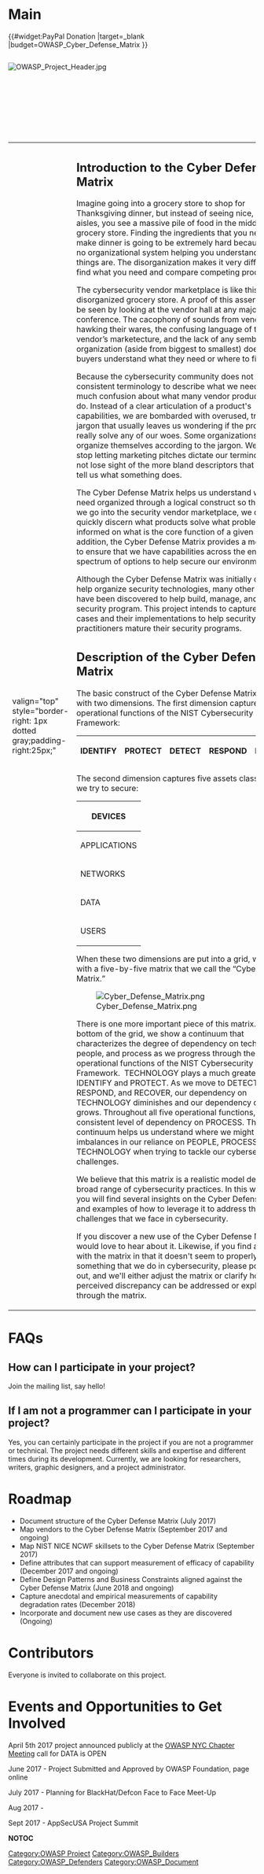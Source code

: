 # Main

{{\#widget:PayPal Donation |target=_blank
|budget=OWASP_Cyber_Defense_Matrix }}

<div style="width:100%;height:160px;border:0,margin:0;overflow: hidden;">

![OWASP_Project_Header.jpg](OWASP_Project_Header.jpg
"OWASP_Project_Header.jpg")

</div>

<table>
<tbody>
<tr class="odd">
<td><p>valign="top" style="border-right: 1px dotted gray;padding-right:25px;"</p></td>
<td><h2 id="introduction_to_the_cyber_defense_matrix">Introduction to the Cyber Defense Matrix</h2>
<p>Imagine going into a grocery store to shop for Thanksgiving dinner, but instead of seeing nice, orderly aisles, you see a massive pile of food in the middle of the grocery store. Finding the ingredients that you need to make dinner is going to be extremely hard because there’s no organizational system helping you understand where things are. The disorganization makes it very difficult to find what you need and compare competing products.</p>
<p>The cybersecurity vendor marketplace is like this disorganized grocery store. A proof of this assertion can be seen by looking at the vendor hall at any major security conference. The cacophony of sounds from vendors hawking their wares, the confusing language of the vendor’s marketecture, and the lack of any semblance of organization (aside from biggest to smallest) does not help buyers understand what they need or where to find it.</p>
<p>Because the cybersecurity community does not use consistent terminology to describe what we need, there is much confusion about what many vendor products actually do. Instead of a clear articulation of a product's capabilities, we are bombarded with overused, trendy jargon that usually leaves us wondering if the product can really solve any of our woes. Some organizations even organize themselves according to the jargon. We need to stop letting marketing pitches dictate our terminology and not lose sight of the more bland descriptors that actually tell us what something does.</p>
<p>The Cyber Defense Matrix helps us understand what we need organized through a logical construct so that when we go into the security vendor marketplace, we can quickly discern what products solve what problems and be informed on what is the core function of a given product. In addition, the Cyber Defense Matrix provides a mechanism to ensure that we have capabilities across the entire spectrum of options to help secure our environments.</p>
<p>Although the Cyber Defense Matrix was initially created to help organize security technologies, many other use cases have been discovered to help build, manage, and operate a security program. This project intends to capture these use cases and their implementations to help security practitioners mature their security programs.</p>
<h2 id="description_of_the_cyber_defense_matrix">Description of the Cyber Defense Matrix</h2>
<p>The basic construct of the Cyber Defense Matrix starts with two dimensions. The first dimension captures the five operational functions of the NIST Cybersecurity Framework:</p>
<table>
<thead>
<tr class="header">
<th><p>IDENTIFY</p></th>
<th><p>PROTECT</p></th>
<th><p>DETECT</p></th>
<th><p>RESPOND</p></th>
<th><p>RECOVER</p></th>
</tr>
</thead>
<tbody>
</tbody>
</table>
<p>The second dimension captures five assets classes that we try to secure:</p>
<table>
<thead>
<tr class="header">
<th><p>DEVICES</p></th>
</tr>
</thead>
<tbody>
<tr class="odd">
<td><p>APPLICATIONS</p></td>
</tr>
<tr class="even">
<td><p>NETWORKS</p></td>
</tr>
<tr class="odd">
<td><p>DATA</p></td>
</tr>
<tr class="even">
<td><p>USERS</p></td>
</tr>
</tbody>
</table>
<p>When these two dimensions are put into a grid, we arrive at with a five-by-five matrix that we call the “Cyber Defense Matrix.”</p>
<div style="width:100%;border:0,margin:0;">
<figure>
<img src="Cyber_Defense_Matrix.png" title="Cyber_Defense_Matrix.png" alt="Cyber_Defense_Matrix.png" /><figcaption>Cyber_Defense_Matrix.png</figcaption>
</figure>
</div>
<p>There is one more important piece of this matrix.  At bottom of the grid, we show a continuum that characterizes the degree of dependency on technology, people, and process as we progress through the five operational functions of the NIST Cybersecurity Framework.  TECHNOLOGY plays a much greater role in IDENTIFY and PROTECT. As we move to DETECT, RESPOND, and RECOVER, our dependency on TECHNOLOGY diminishes and our dependency on PEOPLE grows. Throughout all five operational functions, there's a consistent level of dependency on PROCESS. This continuum helps us understand where we might have imbalances in our reliance on PEOPLE, PROCESS, and TECHNOLOGY when trying to tackle our cybersecurity challenges.</p>
<p>We believe that this matrix is a realistic model describes a broad range of cybersecurity practices. In this website, you will find several insights on the Cyber Defense Matrix and examples of how to leverage it to address the challenges that we face in cybersecurity.</p>
<p>If you discover a new use of the Cyber Defense Matrix, we would love to hear about it. Likewise, if you find a problem with the matrix in that it doesn't seem to properly describe something that we do in cybersecurity, please point that out, and we'll either adjust the matrix or clarify how that perceived discrepancy can be addressed or explained through the matrix.</p></td>
<td><p>valign="top" style="padding-left:25px;width:200px;border-right: 1px dotted gray;padding-right:25px;"</p></td>
<td><h2 id="presentations_and_other_media">Presentations and Other Media</h2>
<p>[<a href="https://www.rsaconference.com/writable/presentations/file_upload/pdil-w02f_understanding_the_security_vendor_landscape">https://www.rsaconference.com/writable/presentations/file_upload/pdil-w02f_understanding_the_security_vendor_landscape</a>...-final.pdf Cyber Defense Matrix Presentation at RSA Conference 2016]</p>
<p><a href="Cyber_Defense_Matrix_Handouts" title="wikilink">Cyber Defense Matrix Handouts</a></p>
<h2 id="project_leader">Project Leader</h2>
<ul>
<li><a href="Sounil@gmail.com" title="wikilink">Sounil Yu</a></li>
<li><a href="Tomb@owasp.org" title="wikilink">Tom Brennan</a></li>
</ul>
<h2 id="mailing_list">Mailing List:</h2>
<p><a href="https://lists.owasp.org/mailman/listinfo/owasp_cyber_defense_matrix">owasp_cyber_defense_matrix@lists.owasp.org</a></p>
<h2 id="faqs">FAQs</h2>
<ul>
<li>TBD</li>
</ul>
<h2 id="roadmap">Roadmap</h2>
<ul>
<li>Document structure of the Cyber Defense Matrix (July 2017)</li>
<li>Map vendors to the Cyber Defense Matrix (September 2017 and ongoing)</li>
<li>Map NIST NICE NCWF skillsets to the Cyber Defense Matrix (September 2017)</li>
<li>Define attributes that can support measurement of efficacy of capability (December 2017 and ongoing)</li>
<li>Define Design Patterns and Business Constraints aligned against the Cyber Defense Matrix (June 2018 and ongoing)</li>
<li>Capture anecdotal and empirical measurements of capability degradation rates (December 2018)</li>
<li>Incorporate and document new use cases as they are discovered (Ongoing)</li>
</ul>
<h2 id="related_projects">Related Projects</h2>
<ul>
<li>TBD</li>
</ul>
<h2 id="licensing">Licensing</h2>
<p>The Cyber Defense Matrix, originally created by Sounil Yu, is licensed under the <a href="http://creativecommons.org/licenses/by-sa/4.0/">http://creativecommons.org/licenses/by-sa/4.0/</a> Creative Commons Attribution-ShareAlike 4.0 license, so you can copy, distribute and transmit the work, and you can adapt it, and use it commercially, but all provided that you attribute the work and if you alter, transform, or build upon this work, you may distribute the resulting work only under the same or similar license to this one.</p></td>
<td><p>valign="top" style="padding-left:25px;width:200px;"</p></td>
<td><h2 id="mailing_list_1">MAILING LIST</h2>
<ul>
<li><a href="https://lists.owasp.org/mailman/listinfo/owasp_cyber_defense_matrix">CLICK TO JOIN</a></li>
</ul>
<h2 id="news_and_events">News and Events</h2>
<ul>
<li>[01 May 2017] Project updated</li>
<li>[26 June 2017] Update</li>
</ul>
<h2 id="classifications">Classifications</h2>
<table>
<tbody>
<tr class="odd">
<td><p>rowspan="2" align="center" valign="top" width="50%"</p></td>
<td><figure>
<img src="New_projects.png" title="New_projects.png" alt="New_projects.png" width="100" /><figcaption>New_projects.png</figcaption>
</figure></td>
<td><p>align="center" valign="top" width="50%"</p></td>
<td><figure>
<img src="Owasp-builders-small.png" title="Owasp-builders-small.png" alt="Owasp-builders-small.png" /><figcaption>Owasp-builders-small.png</figcaption>
</figure></td>
</tr>
<tr class="even">
<td><p>align="center" valign="top" width="50%"</p></td>
<td><figure>
<img src="Owasp-defenders-small.png" title="Owasp-defenders-small.png" alt="Owasp-defenders-small.png" /><figcaption>Owasp-defenders-small.png</figcaption>
</figure></td>
<td></td>
<td></td>
</tr>
<tr class="odd">
<td><p>colspan="2" align="center"</p></td>
<td><figure>
<img src="Cc-button-y-sa-small.png" title="Cc-button-y-sa-small.png" alt="Cc-button-y-sa-small.png" /><figcaption>Cc-button-y-sa-small.png</figcaption>
</figure></td>
<td></td>
<td></td>
</tr>
<tr class="even">
<td><p>colspan="2" align="center"</p></td>
<td><figure>
<img src="Project_Type_Files_DOC.jpg" title="Project_Type_Files_DOC.jpg" alt="Project_Type_Files_DOC.jpg" /><figcaption>Project_Type_Files_DOC.jpg</figcaption>
</figure></td>
<td></td>
<td></td>
</tr>
</tbody>
</table></td>
</tr>
</tbody>
</table>

# FAQs

## How can I participate in your project?

Join the mailing list, say hello\!

## If I am not a programmer can I participate in your project?

Yes, you can certainly participate in the project if you are not a
programmer or technical. The project needs different skills and
expertise and different times during its development. Currently, we are
looking for researchers, writers, graphic designers, and a project
administrator.

# Roadmap

  - Document structure of the Cyber Defense Matrix (July 2017)
  - Map vendors to the Cyber Defense Matrix (September 2017 and ongoing)
  - Map NIST NICE NCWF skillsets to the Cyber Defense Matrix (September
    2017)
  - Define attributes that can support measurement of efficacy of
    capability (December 2017 and ongoing)
  - Define Design Patterns and Business Constraints aligned against the
    Cyber Defense Matrix (June 2018 and ongoing)
  - Capture anecdotal and empirical measurements of capability
    degradation rates (December 2018)
  - Incorporate and document new use cases as they are discovered
    (Ongoing)

# Contributors

Everyone is invited to collaborate on this project.

# Events and Opportunities to Get Involved

April 5th 2017 project announced publicly at the [OWASP NYC Chapter
Meeting](https://www.meetup.com/owaspnyc/events/236400067/) call for
DATA is OPEN

June 2017 - Project Submitted and Approved by OWASP Foundation, page
online

July 2017 - Planning for BlackHat/Defcon Face to Face Meet-Up

Aug 2017 - <Summer Hiatus>

Sept 2017 - AppSecUSA Project Summit

__NOTOC__ <headertabs></headertabs>

[Category:OWASP Project](Category:OWASP_Project "wikilink")
[Category:OWASP_Builders](Category:OWASP_Builders "wikilink")
[Category:OWASP_Defenders](Category:OWASP_Defenders "wikilink")
[Category:OWASP_Document](Category:OWASP_Document "wikilink")